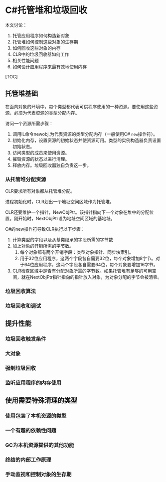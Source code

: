 # C#托管堆和垃圾回收

本文讨论：
1. 托管应用程序如何构造新对象
2. 托管堆如何控制这些对象的生存期
3. 如何回收这些对象的内存
4. CLR中的垃圾回收器如何工作
5. 相关性能问题
6. 如何设计应用程序来最有效地使用内存

[TOC]

## 托管堆基础

在面向对象的环境中，每个类型都代表可供程序使用的一种资源。要使用这些资源，必须为代表资源的类型分配内存。

访问一个资源所需步骤：
1. 调用IL命令newobj,为代表资源的类型分配内存（一般使用C# `new`操作符）。
2. 初始化内存，设置资源的初始状态并使资源可用。类型的实例构造器负责设置初始状态。
3. 访问类型的成员来使用资源。
4. 摧毁资源的状态以进行清理。
5. 释放内存。垃圾回收器独自负责这一步。

### 从托管堆分配资源

CLR要求所有对象都从托管堆分配。

进程初始化时，CLR划出一个地址空间区域作为托管堆。

CLR还要维护一个指针，NewObjPtr。该指针指向下一个对象在堆中的分配位置。刚开始时，NextObjPtr设为地址空间区域的基地址。

C#的new操作符导致CLR执行以下步骤：
1. 计算类型的字段以及从基类继承的字段所需的字节数
2. 加上对象的开销所需的字节数。
   1. 每个对象都有两个开销字段：类型对象指针、同步块索引。
   2. 用于32位应用程序，这两个字段各自需要32位，每个对象增加8字节。对于64位应用程序，这两个字段各自需要64位，每个对象要增加16字节。
3. CLR检查区域中是否有分配对象所需的字节数。如果托管堆有足够的可用空间，就在NextObjPtr指针指向的指针放入对象，为对象分配的字节会被清零。


### 垃圾回收算法

### 垃圾回收和调试

## 提升性能

### 垃圾回收触发条件

### 大对象

### 强制垃圾回收

### 监听应用程序的内存使用

## 使用需要特殊清理的类型

### 使用包装了本机资源的类型

### 一个有趣的依赖性问题

### GC为本机资源提供的其他功能

### 终结的内部工作原理

### 手动监视和控制对象的生存期